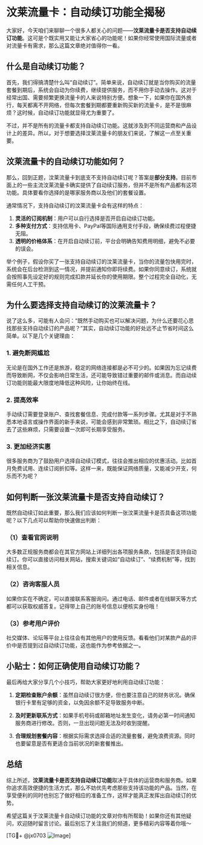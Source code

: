 # 汶莱流量卡：自动续订功能全揭秘

大家好，今天咱们来聊聊一个很多人都关心的问题——**汶莱流量卡是否支持自动续订功能**。这可是个既实用又能让大家省心的功能呢！如果你经常使用国际流量或者对流量卡有需求，那么这篇文章绝对值得你一看。

## 什么是自动续订功能？

首先，我们得搞清楚什么叫“自动续订”。简单来说，自动续订就是当你购买的流量套餐到期后，系统会自动为你续费，继续提供服务，而不用你手动去操作。这对于经常出国、需要频繁更换流量卡的人来说特别方便。想象一下，如果你在国外旅行，每天都离不开网络，但每次套餐到期都要重新购买新的流量卡，是不是很麻烦？这时候，自动续订功能就显得尤为重要了。

不过，并不是所有的流量卡都支持自动续订功能。这就涉及到不同运营商和产品设计上的差异。所以，对于想要选择汶莱流量卡的朋友们来说，了解这一点至关重要。

## 汶莱流量卡的自动续订功能如何？

那么，回到正题，汶莱流量卡到底支不支持自动续订呢？答案是**部分支持**。目前市面上的一些主流汶莱流量卡确实提供了自动续订服务，但并不是所有产品都有这项功能。具体要看你选择的是哪家服务商以及他们的套餐设置。

通常情况下，支持自动续订的汶莱流量卡会有这样的特点：
1. **灵活的订阅机制**：用户可以自行选择是否开启自动续订功能。
2. **多种支付方式**：支持信用卡、PayPal等国际通用支付手段，确保续费过程便捷无阻。
3. **透明的价格体系**：在开启自动续订前，平台会明确告知费用明细，避免不必要的误会。

举个例子，假设你买了一张支持自动续订的汶莱流量卡，当你的流量包快用完时，系统会在后台检测到这一情况，并提前通知你即将续费。如果你同意续订，系统就会按照事先设定好的规则完成扣款并延长你的使用期限。整个过程完全自动化，无需任何人工干预。

## 为什么要选择支持自动续订的汶莱流量卡？

说了这么多，可能有人会问：“既然手动购买也可以解决问题，为什么还要花心思找那些支持自动续订的产品呢？”其实，自动续订功能的好处远不止节省时间这么简单。以下是几个关键理由：

### 1. 避免断网尴尬
无论是在国外工作还是旅游，稳定的网络连接都是必不可少的。如果因为忘记续费而导致断网，不仅会影响日常生活，还可能导致错过重要的邮件或消息。而自动续订功能则能最大限度地降低这种风险，让你始终在线。

### 2. 提高效率
手动续订需要登录账户、查找套餐信息、完成付款等一系列步骤。尤其是对于不熟悉本地语言或操作界面的新手来说，可能会感到非常繁琐。相比之下，自动续订省去了这些麻烦，只需要设置一次即可长期享受服务。

### 3. 更加经济实惠
很多服务商为了鼓励用户选择自动续订模式，往往会推出相应的优惠活动。比如首月免费试用、连续订阅折扣等。这样一来，既能保证网络质量，又能减少开支，何乐而不为呢？

## 如何判断一张汶莱流量卡是否支持自动续订？

既然自动续订如此重要，那么我们应该如何判断一张汶莱流量卡是否具备这项功能呢？以下几点可以帮助你快速做出判断：

### （1）查看官网说明
大多数正规服务商都会在其官方网站上详细列出各项服务条款，包括是否支持自动续订。你可以直接访问相关网站，搜索关键词如“自动续订”、“续费机制”等，找到相关信息。

### （2）咨询客服人员
如果你实在不确定，可以直接联系客服询问。通过电话、邮件或者在线聊天等方式都可以获取权威答复。记得带上自己的账号信息以便核实身份哦！

### （3）参考用户评价
社交媒体、论坛等平台上往往会有其他用户的使用反馈。看看他们对某款产品的评价中是否提到过自动续订功能，这也能作为参考依据之一。

## 小贴士：如何正确使用自动续订功能？

最后再给大家分享几个小技巧，帮助大家更好地利用自动续订功能：

1. **定期检查账户余额**：虽然自动续订很方便，但也要注意自己的财务状况。确保银行卡里有足够的资金，以免因余额不足导致服务中断。
   
2. **及时更新联系方式**：如果手机号码或邮箱地址发生变化，请务必第一时间通知服务商进行修改。否则，一旦出现问题无法及时收到提醒。

3. **合理规划套餐内容**：根据实际需求选择合适的流量套餐，避免浪费资源。同时也要留意是否有更适合当前状况的新套餐推出。

## 总结

综上所述，**汶莱流量卡是否支持自动续订功能**取决于具体的运营商和服务商。如果你追求高效便捷的生活方式，那么不妨优先考虑那些支持该功能的产品。当然，在享受便利的同时也别忘了做好相应的准备工作，这样才能真正发挥出自动续订的优势。

希望这篇关于汶莱流量卡自动续订功能的文章对你有所帮助！如果你还有其他疑问，欢迎随时留言讨论。最后别忘了关注我们的频道，更多精彩内容等着你哦～

[TG💪+ @jx0703 ![Image](https://github.com/user-attachments/assets/dbca1d08-cadb-493c-b0ec-ad6f7a83f270)]